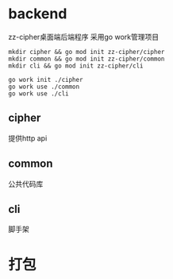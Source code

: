 # backend
zz-cipher桌面端后端程序
采用go work管理项目

```shell
mkdir cipher && go mod init zz-cipher/cipher
mkdir common && go mod init zz-cipher/common
mkdir cli && go mod init zz-cipher/cli

go work init ./cipher
go work use ./common
go work use ./cli
```

## cipher
提供http api

## common
公共代码库

## cli
脚手架


# 打包
